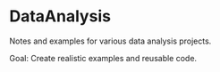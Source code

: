 # DataAnalysis


Notes and examples for various data analysis projects. 

Goal: Create realistic examples and reusable code.

